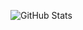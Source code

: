 ![GitHub Stats](https://github-readme-stats.vercel.app/api?username=GuilhermeCamillo&theme=shadow_blue&show_icons=true)
